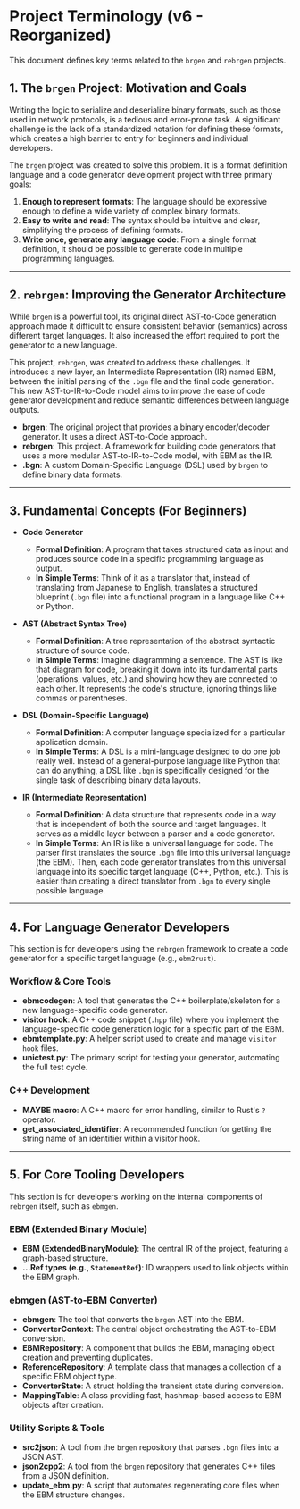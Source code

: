 # Project Terminology (v6 - Reorganized)

This document defines key terms related to the `brgen` and `rebrgen` projects.

## 1. The `brgen` Project: Motivation and Goals

Writing the logic to serialize and deserialize binary formats, such as those used in network protocols, is a tedious and error-prone task. A significant challenge is the lack of a standardized notation for defining these formats, which creates a high barrier to entry for beginners and individual developers. 

The `brgen` project was created to solve this problem. It is a format definition language and a code generator development project with three primary goals:

1.  **Enough to represent formats**: The language should be expressive enough to define a wide variety of complex binary formats.
2.  **Easy to write and read**: The syntax should be intuitive and clear, simplifying the process of defining formats.
3.  **Write once, generate any language code**: From a single format definition, it should be possible to generate code in multiple programming languages.

---

## 2. `rebrgen`: Improving the Generator Architecture

While `brgen` is a powerful tool, its original direct AST-to-Code generation approach made it difficult to ensure consistent behavior (semantics) across different target languages. It also increased the effort required to port the generator to a new language. 

This project, `rebrgen`, was created to address these challenges. It introduces a new layer, an Intermediate Representation (IR) named EBM, between the initial parsing of the `.bgn` file and the final code generation. This new AST-to-IR-to-Code model aims to improve the ease of code generator development and reduce semantic differences between language outputs.

- **brgen**: The original project that provides a binary encoder/decoder generator. It uses a direct AST-to-Code approach.
- **rebrgen**: This project. A framework for building code generators that uses a more modular AST-to-IR-to-Code model, with EBM as the IR.
- **.bgn**: A custom Domain-Specific Language (DSL) used by `brgen` to define binary data formats.

---

## 3. Fundamental Concepts (For Beginners)

- **Code Generator**
  - **Formal Definition**: A program that takes structured data as input and produces source code in a specific programming language as output. 
  - **In Simple Terms**: Think of it as a translator that, instead of translating from Japanese to English, translates a structured blueprint (`.bgn` file) into a functional program in a language like C++ or Python.

- **AST (Abstract Syntax Tree)**
  - **Formal Definition**: A tree representation of the abstract syntactic structure of source code.
  - **In Simple Terms**: Imagine diagramming a sentence. The AST is like that diagram for code, breaking it down into its fundamental parts (operations, values, etc.) and showing how they are connected to each other. It represents the code's structure, ignoring things like commas or parentheses.

- **DSL (Domain-Specific Language)**
  - **Formal Definition**: A computer language specialized for a particular application domain.
  - **In Simple Terms**: A DSL is a mini-language designed to do one job really well. Instead of a general-purpose language like Python that can do anything, a DSL like `.bgn` is specifically designed for the single task of describing binary data layouts.

- **IR (Intermediate Representation)**
  - **Formal Definition**: A data structure that represents code in a way that is independent of both the source and target languages. It serves as a middle layer between a parser and a code generator.
  - **In Simple Terms**: An IR is like a universal language for code. The parser first translates the source `.bgn` file into this universal language (the EBM). Then, each code generator translates from this universal language into its specific target language (C++, Python, etc.). This is easier than creating a direct translator from `.bgn` to every single possible language.

---

## 4. For Language Generator Developers

This section is for developers using the `rebrgen` framework to create a code generator for a specific target language (e.g., `ebm2rust`).

### Workflow & Core Tools

- **ebmcodegen**: A tool that generates the C++ boilerplate/skeleton for a new language-specific code generator.
- **visitor hook**: A C++ code snippet (`.hpp` file) where you implement the language-specific code generation logic for a specific part of the EBM.
- **ebmtemplate.py**: A helper script used to create and manage `visitor hook` files.
- **unictest.py**: The primary script for testing your generator, automating the full test cycle.

### C++ Development

- **MAYBE macro**: A C++ macro for error handling, similar to Rust's `?` operator.
- **get_associated_identifier**: A recommended function for getting the string name of an identifier within a visitor hook.

---

## 5. For Core Tooling Developers

This section is for developers working on the internal components of `rebrgen` itself, such as `ebmgen`.

### EBM (Extended Binary Module)

- **EBM (ExtendedBinaryModule)**: The central IR of the project, featuring a graph-based structure.
- **...Ref types (e.g., `StatementRef`)**: ID wrappers used to link objects within the EBM graph.

### ebmgen (AST-to-EBM Converter)

- **ebmgen**: The tool that converts the `brgen` AST into the EBM.
- **ConverterContext**: The central object orchestrating the AST-to-EBM conversion.
- **EBMRepository**: A component that builds the EBM, managing object creation and preventing duplicates.
- **ReferenceRepository**: A template class that manages a collection of a specific EBM object type.
- **ConverterState**: A struct holding the transient state during conversion.
- **MappingTable**: A class providing fast, hashmap-based access to EBM objects after creation.

### Utility Scripts & Tools

- **src2json**: A tool from the `brgen` repository that parses `.bgn` files into a JSON AST.
- **json2cpp2**: A tool from the `brgen` repository that generates C++ files from a JSON definition.
- **update_ebm.py**: A script that automates regenerating core files when the EBM structure changes.
